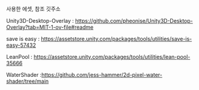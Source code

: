 사용한 에셋, 참조 깃주소

Unity3D-Desktop-Overlay :  https://github.com/pheonise/Unity3D-Desktop-Overlay?tab=MIT-1-ov-file#readme

save is easy : https://assetstore.unity.com/packages/tools/utilities/save-is-easy-57432

LeanPool : https://assetstore.unity.com/packages/tools/utilities/lean-pool-35666

WaterShader :https://github.com/jess-hammer/2d-pixel-water-shader/tree/main
